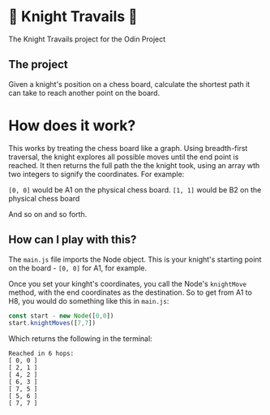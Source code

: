 # 🐴 Knight Travails 🐴

The Knight Travails project for the Odin Project

## The project

Given a knight's position on a chess board, calculate the shortest path it can take to reach another point on the board.

# How does it work?

This works by treating the chess board like a graph. Using breadth-first traversal, the knight explores all possible moves until the end point is reached. It then returns the full path the the knight took, using an array wth two integers to signify the coordinates. For example:

`[0, 0]` would be A1 on the physical chess board.
`[1, 1]` would be B2 on the physical chess board

And so on and so forth.

## How can I play with this?

The `main.js` file imports the Node object. This is your knight's starting point on the board - `[0, 0]` for A1, for example.

Once you set your kinght's coordinates, you call the Node's `knightMove` method, with the end coordinates as the destination. So to get from A1 to H8, you would do something like this in `main.js`:

```javascript
const start - new Node([0,0])
start.knightMoves([7,7])
```

Which returns the following in the terminal:

```
Reached in 6 hops:
[ 0, 0 ]
[ 2, 1 ]
[ 4, 2 ]
[ 6, 3 ]
[ 7, 5 ]
[ 5, 6 ]
[ 7, 7 ]
```
